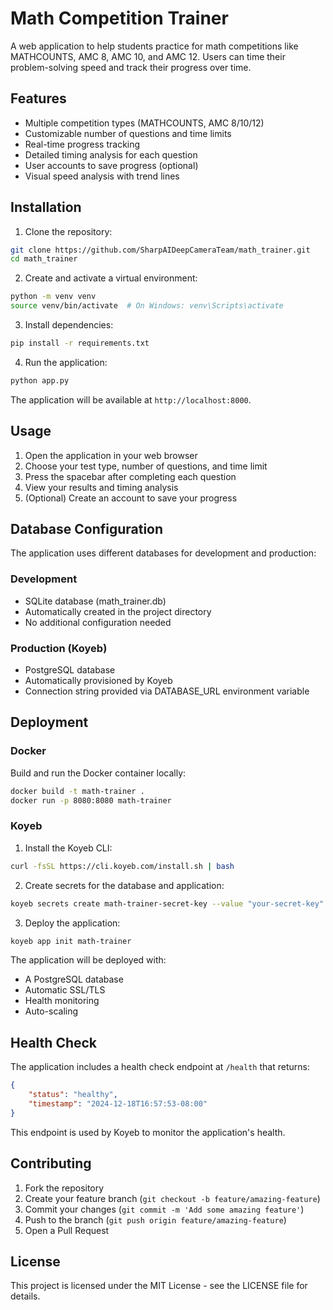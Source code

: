# Math Competition Trainer

A web application to help students practice for math competitions like MATHCOUNTS, AMC 8, AMC 10, and AMC 12. Users can time their problem-solving speed and track their progress over time.

## Features

- Multiple competition types (MATHCOUNTS, AMC 8/10/12)
- Customizable number of questions and time limits
- Real-time progress tracking
- Detailed timing analysis for each question
- User accounts to save progress (optional)
- Visual speed analysis with trend lines

## Installation

1. Clone the repository:
```bash
git clone https://github.com/SharpAIDeepCameraTeam/math_trainer.git
cd math_trainer
```

2. Create and activate a virtual environment:
```bash
python -m venv venv
source venv/bin/activate  # On Windows: venv\Scripts\activate
```

3. Install dependencies:
```bash
pip install -r requirements.txt
```

4. Run the application:
```bash
python app.py
```

The application will be available at `http://localhost:8000`.

## Usage

1. Open the application in your web browser
2. Choose your test type, number of questions, and time limit
3. Press the spacebar after completing each question
4. View your results and timing analysis
5. (Optional) Create an account to save your progress

## Database Configuration

The application uses different databases for development and production:

### Development
- SQLite database (math_trainer.db)
- Automatically created in the project directory
- No additional configuration needed

### Production (Koyeb)
- PostgreSQL database
- Automatically provisioned by Koyeb
- Connection string provided via DATABASE_URL environment variable

## Deployment

### Docker

Build and run the Docker container locally:

```bash
docker build -t math-trainer .
docker run -p 8080:8080 math-trainer
```

### Koyeb

1. Install the Koyeb CLI:
```bash
curl -fsSL https://cli.koyeb.com/install.sh | bash
```

2. Create secrets for the database and application:
```bash
koyeb secrets create math-trainer-secret-key --value "your-secret-key"
```

3. Deploy the application:
```bash
koyeb app init math-trainer
```

The application will be deployed with:
- A PostgreSQL database
- Automatic SSL/TLS
- Health monitoring
- Auto-scaling

## Health Check

The application includes a health check endpoint at `/health` that returns:
```json
{
    "status": "healthy",
    "timestamp": "2024-12-18T16:57:53-08:00"
}
```

This endpoint is used by Koyeb to monitor the application's health.

## Contributing

1. Fork the repository
2. Create your feature branch (`git checkout -b feature/amazing-feature`)
3. Commit your changes (`git commit -m 'Add some amazing feature'`)
4. Push to the branch (`git push origin feature/amazing-feature`)
5. Open a Pull Request

## License

This project is licensed under the MIT License - see the LICENSE file for details.
